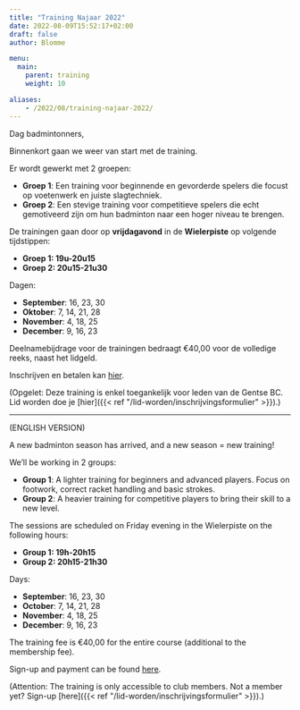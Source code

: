 ```yaml
---
title: "Training Najaar 2022"
date: 2022-08-09T15:52:17+02:00
draft: false
author: Blomme

menu:
  main:
    parent: training
    weight: 10

aliases:
    - /2022/08/training-najaar-2022/    
---
```

Dag badmintonners,

Binnenkort gaan we weer van start met de training.

Er wordt gewerkt met 2 groepen:
* __Groep 1__: Een training voor beginnende en gevorderde spelers die focust op voetenwerk en juiste slagtechniek.
* __Groep 2__: Een stevige training voor competitieve spelers die echt gemotiveerd zijn om hun badminton naar een hoger niveau te brengen.

De trainingen gaan door op __vrijdagavond__ in de __Wielerpiste__ op volgende tijdstippen:
* __Groep 1: 19u-20u15__
* __Groep 2: 20u15-21u30__

Dagen:
* __September__: 16, 23, 30
* __Oktober__: 7, 14, 21, 28
* __November__: 4, 18, 25
* __December__: 9, 16, 23

Deelnamebijdrage voor de trainingen bedraagt €40,00 voor de volledige reeks, naast het lidgeld.

Inschrijven en betalen kan [hier](https://app.clubcollect.com/forms/nl-BE/gentse-bc/training-najaar-2022).

(Opgelet: Deze training is enkel toegankelijk voor leden van de Gentse BC. Lid worden doe je [hier]({{< ref "/lid-worden/inschrijvingsformulier" >}}).) 

<hr>
(ENGLISH VERSION)

A new badminton season has arrived, and a new season = new training!

We’ll be working in 2 groups:
* __Group 1__: A lighter training for beginners and advanced players. Focus on footwork, correct racket handling and basic strokes.
* __Group 2__: A heavier training for competitive players to bring their skill to a new level.

The sessions are scheduled on Friday evening in the Wielerpiste on the following hours:
* __Group 1: 19h-20h15__
* __Group 2: 20h15-21h30__

Days:
* __September__: 16, 23, 30
* __October__: 7, 14, 21, 28
* __November__: 4, 18, 25
* __December__: 9, 16, 23

The training fee is €40,00 for the entire course (additional to the membership fee).

Sign-up and payment can be found [here](https://app.clubcollect.com/forms/nl-BE/gentse-bc/training-najaar-2022).

(Attention: The training is only accessible to club members. Not a member yet? Sign-up [here]({{< ref "/lid-worden/inschrijvingsformulier" >}}).) 